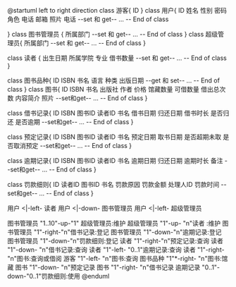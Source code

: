 @startuml
left to right direction
class 游客{
    ID
}
class 用户{
    ID
    姓名
    性别
    密码
    角色
    电话
    邮箱
    照片
    电话
    --set 和 get--
    ...
    --
    End of class

}
class 图书管理员 {
    所属部门
    --set 和 get--
    ...
    --
    End of class
}
class 超级管理员{
    所属部门
    --set 和 get--
    ...
    --
    End of class
}

class 读者 {
    出生日期
    所属学院
    专业
    借书数量
    --set 和 get--
    ...
    --
    End of class
}

class 图书品种{
    ID
    ISBN
    书名
    语言
    种类
    出版日期
    --get 和 set--
    ...
    --
    End of class
}
class 图书{
    ID
    ISBN
    书名
    出版社
    作者
    价格
    馆藏数量
    可借数量
    借出总次数
    内容简介
    照片
    --set和get--
    ...
    --
    End of class
}

class 借书记录{
    ID
    ISBN
    图书ID
    读者ID
    书名
    借书日期
    归还日期
    借书时长
    是否归还
    是否逾期
    --set和get--
    ...
    --
    End of class
}

class 预定记录{
    ID
    ISBN
    图书ID
    读者ID
    书名
    预定日期
    取书日期
    是否超期未取
    是否取消预定
    --set和get--
    ...
    --
    End of class
}

class 逾期记录{
    ID
    ISBN
    图书ID
    读者ID
    书名
    逾期日期
    归还日期
    逾期时长
    备注
    --set和get--
    ...
    --
    End of class
}

class 罚款细则{
    ID
    读者ID
    图书ID
    书名
    罚款原因
    罚款金额
    处理人ID
    罚款时间
    --set和get--
    ...
    --
    End of class
}

用户 <|-left- 读者
用户 <|-down- 图书管理员
用户 <|-left- 超级管理员

图书管理员 "1..10"-up-"1" 超级管理员:维护
超级管理员 "1"-up- "n"读者 :维护
图书管理员 "1"-right-"n"借书记录:登记
图书管理员 "1"-down-"n"逾期记录:登记
图书管理员 "1"-down-"n"罚款细则:登记
读者 "1"-right-"n"预定记录:查询
读者 "1"-down- "n"借书记录:查询
读者 "1"-left- "0..1"逾期记录:查询
读者 "1"-right- "n"图书:查询或借阅
游客 "1"-left- "n"图书:查询
图书品种 "1"*-right- "n"图书:馆藏
图书 "1"-down- "n"预定记录
图书 "1"-right- "n"借书记录
逾期记录 "0..1"-down-"0..1"罚款细则:使用
@enduml